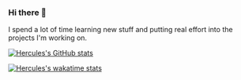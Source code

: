 ### Hi there 👋

I spend a lot of time learning new stuff and putting real effort into the projects I'm working on.

[![Hercules's GitHub stats](https://github-readme-stats.vercel.app/api?username=herculesgabriel&count_private=true&show_icons=true&theme=radical)](https://github.com/herculesgabriel/github-readme-stats)

[![Hercules's wakatime stats](https://github-readme-stats.vercel.app/api/wakatime?username=herculesgabriel&layout=compact)](https://github.com/herculesgabriel/github-readme-stats)
